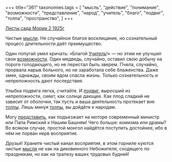 +++
title="361"
taxonomies.tags = [
 "мысль",
 "действие",
 "понимание",
 "возможности",
 "представление",
 "народ",
 "учитель",
 "благо",
 "подвиг",
 "толпа",
 "пространство",
]
+++

[Листы сада Мории 2 1925г](/agni/1925)

Чистые [мысли](/tags/действие). Не случайное благое восклицание, но сознательный процесс длительности даёт преимущество.   

Один попугай умел кричать: «Благой [Учитель](/tags/учитель)!» — но этим не улучшил свои [возможности](/tags/возможности). Один медведь, случайно, оставил свою добычу на пороге голодающего, но не перестал быть зверем. Пчела, случайно, прорвала нарыв больного, но не заработала себе блаженства. Даже змея, однажды, своим ядом спасла жизнь. Только сознательность и непреложность дают последствия.   

Улыбка подвига легка, считайте. И [подвиг](/tags/подвиг), выросший из непреложности, сияет, как солнце дающее. Как плод сладкий не зависит от оболочки, так пусть и ваша деятельность протекает вне [толпы](/tags/толпа). Лишь минуя [толпы](/tags/толпа), вы дойдёте к народам.   

Могу [представить](/tags/представление), как подъезжает на моторе современный министр или Папа Римский к Нашим Башням! Чего больше: комизма или драмы? Во всяком случае, простой монгол найдётся поступить достойнее, ибо в нём не порван нерв восприятия.   

Друзья! Храните чистый канал восприятия, в этом горниле куются чистые [мысли](/tags/мысль) не как на диковинного Небожителя, сходящего по праздникам, но как на трапезу ваших трудовых будней!   

